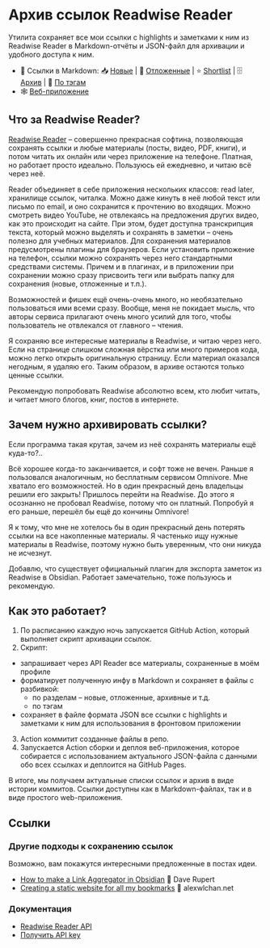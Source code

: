 # Архив ссылок Readwise Reader

Утилита сохраняет все мои ссылки с highlights и заметками к ним из Readwise Reader в Markdown-отчёты и JSON-файл для архивации и удобного доступа к ним.

- 🔗 Ссылки в Markdown: 📥 [Новые](./links/new.md) | 🔎 [Отложенные](./links/later.md) | ⭐ [Shortlist](./links/shortlist.md) | 🗄️ [Архив](./links/archive.md) | 🔖 [По тэгам](./links/tags/inspiration.md)
- 🕸️ [Веб-приложение](https://hazadus.github.io/readwise-links/)

## Что за Readwise Reader?

[Readwise Reader](http://read.readwise.io) – совершенно прекрасная софтина, позволяющая сохранять ссылки и любые материалы (посты, видео, PDF, книги), и потом читать их онлайн или через приложение на телефоне. Платная, но работает просто идеально. Пользуюсь ей ежедневно, и читаю всё через неё.

Reader объединяет в себе приложения нескольких классов: read later, хранилище ссылок, читалка. Можно даже кинуть в неё любой текст или письмо по email, и оно сохранится к прочтению во входящих. Можно смотреть видео YouTube, не отвлекаясь на предложения других видео, как это происходит на сайте. При этом, будет доступна транскрипция текста, который можно выделять и сохранять в заметки – очень полезно для учебных материалов. Для сохранения материалов предусмотрены плагины для браузеров. Если установить приложение на телефон, ссылки можно сохранять через него стандартными средствами системы. Причем и в плагинах, и в приложении при сохранении можно сразу присвоить теги или выбрать папку для сохранения (новые, отложенные и т.п.).

Возможностей и фишек ещё очень-очень много, но необязательно пользоваться ими всеми сразу. Вообще, меня не покидает мысль, что авторы сервиса прилагают очень много усилий для того, чтобы пользователь не отвлекался от главного – чтения.

Я сохраняю все интересные материалы в Readwise, и читаю через него. Если на странице слишком сложная вёрстка или много примеров кода, можно легко открыть оригинальную страницу. Если материал оказался негодным, я удаляю его. Таким образом, в архиве остаются только ценные ссылки.

Рекомендую попробовать Readwise абсолютно всем, кто любит читать, и читает много блогов, книг, постов в интернете.

## Зачем нужно архивировать ссылки?

Если программа такая крутая, зачем из неё сохранять материалы ещё куда-то?..

Всё хорошее когда-то заканчивается, и софт тоже не вечен. Раньше я пользовался аналогичным, но бесплатным сервисом Omnivore. Мне хватало его возможностей. Но в один прекрасный день владельцы решили его закрыть! Пришлось перейти на Readwise. До этого я осознанно не пробовал Readwise, потому что он платный. Попробуй я его раньше, перешёл бы ещё до кончины Omnivore!

Я к тому, что мне не хотелось бы в один прекрасный день потерять ссылки на все накопленные материалы. Я частенько ищу нужные материалы в Readwise, поэтому нужно быть уверенным, что они никуда не исчезнут.

Добавлю, что существует официальный плагин для экспорта заметок из Readwise в Obsidian. Работает замечательно, тоже пользуюсь и рекомендую.

## Как это работает?

1. По расписанию каждую ночь запускается GitHub Action, который выполняет скрипт архивации ссылок.
2. Скрипт:

- запрашивает через API Reader все материалы, сохраненные в моём профиле
- форматирует полученную инфу в Markdown и сохраняет в файлы с разбивкой:
  - по разделам – новые, отложенные, архивные и т.д.
  - по тэгам
- сохраняет в файле формата JSON все ссылки с highlights и заметками к ним
  для использования в фронтовом приложении

3. Action коммитит созданные файлы в репо.
4. Запускается Action сборки и деплоя веб-приложения, которое собирается с использованием актуального JSON-файла с данными обо всех ссылках и деплоится на GitHub Pages.

В итоге, мы получаем актуальные списки ссылок и архив в виде истории коммитов. Ссылки доступны как в Markdown-файлах, так и в виде простого web-приложения.

## Ссылки

### Другие подходы к сохранению ссылок

Возможно, вам покажутся интересными предложенные в постах идеи.

- [How to make a Link Aggregator in Obsidian](https://daverupert.com/2025/05/obsidian-link-aggregator/) 👤 Dave Rupert
- [Creating a static website for all my bookmarks](https://alexwlchan.net/2025/bookmarks-static-site/?utm_source=mastodon) 👤 alexwlchan.net

### Документация

- [Readwise Reader API](https://readwise.io/reader_api)
- [Получить API key](https://readwise.io/access_token)
